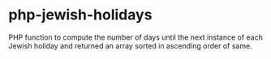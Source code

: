 php-jewish-holidays
===================

PHP function to compute the number of days until the next instance of each Jewish holiday and returned an array sorted in ascending order of same.